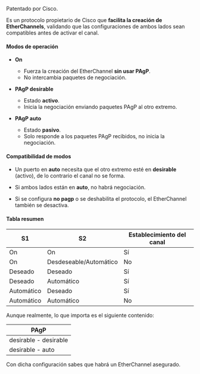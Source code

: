 Patentado por Cisco.

Es un protocolo propietario de Cisco que **facilita la creación de EtherChannels**, validando que las configuraciones de ambos lados sean compatibles antes de activar el canal.

#### Modos de operación

- **On**
    - Fuerza la creación del EtherChannel **sin usar PAgP**.
    - No intercambia paquetes de negociación.
    
- **PAgP desirable**
    - Estado **activo**.
    - Inicia la negociación enviando paquetes PAgP al otro extremo.
        
- **PAgP auto**
    - Estado **pasivo**.
    - Solo responde a los paquetes PAgP recibidos, no inicia la negociación.
        
#### Compatibilidad de modos

- Un puerto en **auto** necesita que el otro extremo esté en **desirable** (activo), de lo contrario el canal no se forma.
    
- Si ambos lados están en **auto**, no habrá negociación.
    
- Si se configura **no pagp** o se deshabilita el protocolo, el EtherChannel también se desactiva.

#### Tabla resumen

| S1         | S2                     | Establecimiento del canal |
| ---------- | ---------------------- | ------------------------- |
| On         | On                     | Sí                        |
| On         | Desdeseable/Automático | No                        |
| Deseado    | Deseado                | Sí                        |
| Deseado    | Automático             | Sí                        |
| Automático | Deseado                | Sí                        |
| Automático | Automático             | No                        |

Aunque realmente, lo que importa es el siguiente contenido:

| PAgP                  |
| --------------------- |
| desirable - desirable |
| desirable - auto      |

Con dicha configuración sabes que habrá un EtherChannel asegurado.
